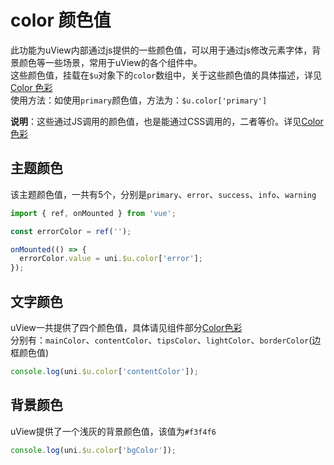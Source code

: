 # color 颜色值

<demo-model url="/pages/componentsC/color/index"></demo-model>


此功能为uView内部通过js提供的一些颜色值，可以用于通过js修改元素字体，背景颜色等一些场景，常用于uView的各个组件中。  
这些颜色值，挂载在`$u`对象下的`color`数组中，关于这些颜色值的具体描述，详见[Color 色彩](/components/color.html)  
使用方法：如使用`primary`颜色值，方法为：`$u.color['primary']`

**说明**：这些通过JS调用的颜色值，也是能通过CSS调用的，二者等价。详见[Color 色彩](/components/color.html)  

## 主题颜色

该主题颜色值，一共有5个，分别是`primary`、`error`、`success`、`info`、`warning`

```js
import { ref, onMounted } from 'vue';

const errorColor = ref('');

onMounted(() => {
  errorColor.value = uni.$u.color['error'];
});
```


## 文字颜色

uView一共提供了四个颜色值，具体请见组件部分[Color色彩](/components/color.html)  
分别有：`mainColor`、`contentColor`、`tipsColor`、`lightColor`、`borderColor`(边框颜色值)

```js
console.log(uni.$u.color['contentColor']);
```


## 背景颜色

uView提供了一个浅灰的背景颜色值，该值为`#f3f4f6`

```js
console.log(uni.$u.color['bgColor']);
```

